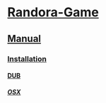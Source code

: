 # [Randora-Game](/README.md)

## [Manual](/manual/README.md)

### [Installation](/manual/installation/README.md)

#### [DUB](/manual/installation/dub/README.md)

##### [OSX](/manual/installation/dub/osx/README.md)


